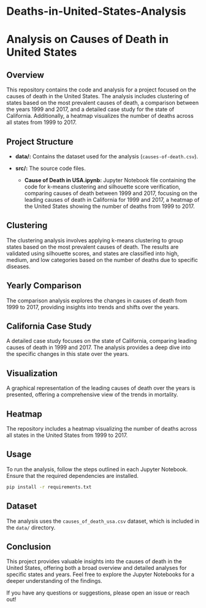# Deaths-in-United-States-Analysis
# Analysis on Causes of Death in United States

## Overview

This repository contains the code and analysis for a project focused on the causes of death in the United States. The analysis includes clustering of states based on the most prevalent causes of death, a comparison between the years 1999 and 2017, and a detailed case study for the state of California. Additionally, a heatmap visualizes the number of deaths across all states from 1999 to 2017.

## Project Structure

- **data/:** Contains the dataset used for the analysis (`causes-of-death.csv`).

- **src/:** The source code files.

  - **Cause of Death in USA.ipynb:** Jupyter Notebook file containing the code for k-means clustering and silhouette score verification, comparing causes of death between 1999 and 2017, focusing on the leading causes of death in California for 1999 and 2017, a heatmap of the United States showing the number of deaths from 1999 to 2017.

## Clustering

The clustering analysis involves applying k-means clustering to group states based on the most prevalent causes of death. The results are validated using silhouette scores, and states are classified into high, medium, and low categories based on the number of deaths due to specific diseases.

## Yearly Comparison

The comparison analysis explores the changes in causes of death from 1999 to 2017, providing insights into trends and shifts over the years.

## California Case Study

A detailed case study focuses on the state of California, comparing leading causes of death in 1999 and 2017. The analysis provides a deep dive into the specific changes in this state over the years.

## Visualization

A graphical representation of the leading causes of death over the years is presented, offering a comprehensive view of the trends in mortality.

## Heatmap

The repository includes a heatmap visualizing the number of deaths across all states in the United States from 1999 to 2017.

## Usage

To run the analysis, follow the steps outlined in each Jupyter Notebook. Ensure that the required dependencies are installed.

```bash
pip install -r requirements.txt
```

## Dataset

The analysis uses the `causes_of_death_usa.csv` dataset, which is included in the `data/` directory.

## Conclusion

This project provides valuable insights into the causes of death in the United States, offering both a broad overview and detailed analyses for specific states and years. Feel free to explore the Jupyter Notebooks for a deeper understanding of the findings.

If you have any questions or suggestions, please open an issue or reach out!
